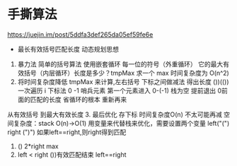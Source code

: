 # 手撕算法
https://juejin.im/post/5ddfa3def265da05ef59fe6e
- 最长有效括号匹配长度
动态规划思想
1. 暴力法 简单的括号算法
使用嵌套循环 每一位的符号（外重循环） 它的最大有效括号（内层循环）长度是多少？tmpMax
求一个 max
时间复杂度为 O(n^2)
2. 将时间复杂度降低
tmpMax 来计算,左右括号 下标之间做减法 得出长度
())(())
一次遍历 i 下标法 0 
-1 哨兵元素 第一个元素进入 0-(-1)
栈为空 提前退出 0前面的匹配的长度
省循环的根本 重新再来

从有效括号 到最大有效长度
3. 最后优化
存下标 时间复杂度O(n) 不太可能再减
空间复杂度：stack O(n)->O(1) 
用变量来代替栈来优化，需要设置两个变量 left("(") right (")")
  如果left==right,则right得到匹配
  1. () 2*right max
  2. left < right ())有效匹配结束 left==right

